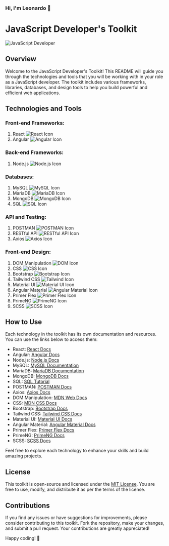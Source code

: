 ### Hi, i'm Leonardo 👋


# JavaScript Developer's Toolkit

![JavaScript Developer](https://example.com/images/javascript_developer.png)

## Overview

Welcome to the JavaScript Developer's Toolkit! This README will guide you through the technologies and tools that you will be working with in your role as a JavaScript developer. The toolkit includes various frameworks, libraries, databases, and design tools to help you build powerful and efficient web applications.

## Technologies and Tools

### Front-end Frameworks:

1. React ![React Icon](https://example.com/images/react_icon.png)
2. Angular ![Angular Icon](https://example.com/images/angular_icon.png)

### Back-end Frameworks:

1. Node.js ![Node.js Icon](https://example.com/images/nodejs_icon.png)

### Databases:

1. MySQL ![MySQL Icon](https://example.com/images/mysql_icon.png)
2. MariaDB ![MariaDB Icon](https://example.com/images/mariadb_icon.png)
3. MongoDB ![MongoDB Icon](https://example.com/images/mongodb_icon.png)
4. SQL ![SQL Icon](https://example.com/images/sql_icon.png)

### API and Testing:

1. POSTMAN ![POSTMAN Icon](https://example.com/images/postman_icon.png)
2. RESTful API ![RESTful API Icon](https://example.com/images/restful_api_icon.png)
3. Axios ![Axios Icon](https://example.com/images/axios_icon.png)

### Front-end Design:

1. DOM Manipulation ![DOM Icon](https://example.com/images/dom_icon.png)
2. CSS ![CSS Icon](https://example.com/images/css_icon.png)
3. Bootstrap ![Bootstrap Icon](https://example.com/images/bootstrap_icon.png)
4. Tailwind CSS ![Tailwind Icon](https://example.com/images/tailwind_icon.png)
5. Material UI ![Material UI Icon](https://example.com/images/material_ui_icon.png)
6. Angular Material ![Angular Material Icon](https://example.com/images/angular_material_icon.png)
7. Primer Flex ![Primer Flex Icon](https://example.com/images/primer_flex_icon.png)
8. PrimeNG ![PrimeNG Icon](https://example.com/images/primeng_icon.png)
9. SCSS ![SCSS Icon](https://example.com/images/scss_icon.png)

## How to Use

Each technology in the toolkit has its own documentation and resources. You can use the links below to access them:

- React: [React Docs](https://reactjs.org/docs/getting-started.html)
- Angular: [Angular Docs](https://angular.io/docs)
- Node.js: [Node.js Docs](https://nodejs.org/en/docs/)
- MySQL: [MySQL Documentation](https://dev.mysql.com/doc/)
- MariaDB: [MariaDB Documentation](https://mariadb.com/kb/en/documentation/)
- MongoDB: [MongoDB Docs](https://docs.mongodb.com/)
- SQL: [SQL Tutorial](https://www.w3schools.com/sql/)
- POSTMAN: [POSTMAN Docs](https://learning.postman.com/docs/getting-started/introduction/)
- Axios: [Axios Docs](https://axios-http.com/docs/intro)
- DOM Manipulation: [MDN Web Docs](https://developer.mozilla.org/en-US/docs/Web/API/Document_Object_Model/Introduction)
- CSS: [MDN CSS Docs](https://developer.mozilla.org/en-US/docs/Web/CSS)
- Bootstrap: [Bootstrap Docs](https://getbootstrap.com/docs/5.1/getting-started/introduction/)
- Tailwind CSS: [Tailwind CSS Docs](https://tailwindcss.com/docs)
- Material UI: [Material UI Docs](https://mui.com/getting-started/usage/)
- Angular Material: [Angular Material Docs](https://material.angular.io/guide/getting-started)
- Primer Flex: [Primer Flex Docs](https://primer.style/flex/)
- PrimeNG: [PrimeNG Docs](https://primefaces.org/primeng/showcase/#/setup)
- SCSS: [SCSS Docs](https://sass-lang.com/documentation)

Feel free to explore each technology to enhance your skills and build amazing projects.

## License

This toolkit is open-source and licensed under the [MIT License](https://opensource.org/licenses/MIT). You are free to use, modify, and distribute it as per the terms of the license.

## Contributions

If you find any issues or have suggestions for improvements, please consider contributing to this toolkit. Fork the repository, make your changes, and submit a pull request. Your contributions are greatly appreciated!

Happy coding! 🚀
